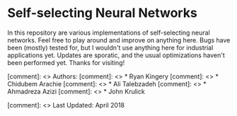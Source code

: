 # Self-selecting Neural Networks

In this repository are various implementations of self-selecting neural networks. Feel free to play around and improve on anything here. Bugs have been (mostly) tested for, but I wouldn't use anything here for industrial applications yet. Updates are sporatic, and the usual optimizations haven't been performed yet. Thanks for visiting!

[comment]: <> Authors:
[comment]: <>  * Ryan Kingery
[comment]: <>  * Chidubem Arachie
[comment]: <>  * Ali Talebzadeh
[comment]: <>  * Ahmadreza Azizi
[comment]: <>  * John Krulick

[comment]: <> Last Updated: April 2018

